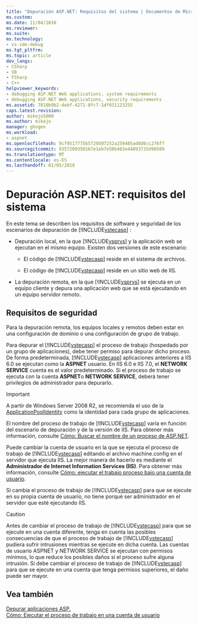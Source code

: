 ```yaml
---
title: "Depuración ASP.NET: Requisitos del sistema | Documentos de Microsoft"
ms.custom: 
ms.date: 11/04/2016
ms.reviewer: 
ms.suite: 
ms.technology:
- vs-ide-debug
ms.tgt_pltfrm: 
ms.topic: article
dev_langs:
- CSharp
- VB
- FSharp
- C++
helpviewer_keywords:
- debugging ASP.NET Web applications, system requirements
- debugging ASP.NET Web applications, security requirements
ms.assetid: 7810b9b2-debf-4271-8fc7-1df031123255
caps.latest.revision: 
author: mikejo5000
ms.author: mikejo
manager: ghogen
ms.workload:
- aspnet
ms.openlocfilehash: 9cf9517775b5729507252a259485ad8d6cc276ff
ms.sourcegitcommit: 9357209350167e1eb7e50b483e44893735d90589
ms.translationtype: MT
ms.contentlocale: es-ES
ms.lasthandoff: 01/05/2018
---
```

# <a name="aspnet-debugging-system-requirements"></a>Depuración ASP.NET: requisitos del sistema
En este tema se describen los requisitos de software y seguridad de los escenarios de depuración de [!INCLUDE[vstecasp](../code-quality/includes/vstecasp_md.md)] :  
  
-   Depuración local, en la que [!INCLUDE[vsprvs](../code-quality/includes/vsprvs_md.md)] y la aplicación web se ejecutan en el mismo equipo. Existen dos versiones de este escenario:  
  
    -   El código de [!INCLUDE[vstecasp](../code-quality/includes/vstecasp_md.md)] reside en el sistema de archivos.  
  
    -   El código de [!INCLUDE[vstecasp](../code-quality/includes/vstecasp_md.md)] reside en un sitio web de IIS.  
  
-   La depuración remota, en la que [!INCLUDE[vsprvs](../code-quality/includes/vsprvs_md.md)] se ejecuta en un equipo cliente y depura una aplicación web que se está ejecutando en un equipo servidor remoto.  
  
## <a name="security-requirements"></a>Requisitos de seguridad  
 Para la depuración remota, los equipos locales y remotos deben estar en una configuración de dominio o una configuración de grupo de trabajo.  
  
 Para depurar el [!INCLUDE[vstecasp](../code-quality/includes/vstecasp_md.md)] el proceso de trabajo (hospedado por un grupo de aplicaciones), debe tener permiso para depurar dicho proceso. De forma predeterminada, [!INCLUDE[vstecasp](../code-quality/includes/vstecasp_md.md)] aplicaciones anteriores a IIS 6.0 se ejecutan como la **ASPNET** usuario. En IIS 6.0 e IIS 7.0, el **NETWORK SERVICE** cuenta es el valor predeterminado. Si el proceso de trabajo se ejecuta con la cuenta **ASPNET**o **NETWORK SERVICE**, deberá tener privilegios de administrador para depurarlo.

 > [!IMPORTANT]
 > A partir de Windows Server 2008 R2, se recomienda el uso de la [ApplicationPoolIdentity](/iis/manage/configuring-security/application-pool-identities) como la identidad para cada grupo de aplicaciones.
  
 El nombre del proceso de trabajo de [!INCLUDE[vstecasp](../code-quality/includes/vstecasp_md.md)] varía en función del escenario de depuración y de la versión de IIS. Para obtener más información, consulte [Cómo: Buscar el nombre de un proceso de ASP.NET](../debugger/how-to-find-the-name-of-the-aspnet-process.md).  
  
 Puede cambiar la cuenta de usuario en la que se ejecuta el proceso de trabajo de [!INCLUDE[vstecasp](../code-quality/includes/vstecasp_md.md)] editando el archivo machine.config en el servidor que ejecuta IIS. La mejor manera de hacerlo es mediante el **Administrador de Internet Information Services (IIS)**. Para obtener más información, consulte [Cómo: ejecutar el trabajo proceso bajo una cuenta de usuario](../debugger/how-to-run-the-worker-process-under-a-user-account.md).  
  
 Si cambia el proceso de trabajo de [!INCLUDE[vstecasp](../code-quality/includes/vstecasp_md.md)] para que se ejecute en su propia cuenta de usuario, no tiene porqué ser administrador en el servidor que esté ejecutando IIS.  
  
> [!CAUTION]
>  Antes de cambiar el proceso de trabajo de [!INCLUDE[vstecasp](../code-quality/includes/vstecasp_md.md)] para que se ejecute en una cuenta diferente, tenga en cuenta las posibles consecuencias de que el proceso de trabajo de [!INCLUDE[vstecasp](../code-quality/includes/vstecasp_md.md)] pudiera sufrir intrusiones mientras se ejecute en dicha cuenta. Las cuentas de usuario ASPNET y NETWORK SERVICE se ejecutan con permisos mínimos, lo que reduce los posibles daños si el proceso sufre alguna intrusión. Si debe cambiar el proceso de trabajo de [!INCLUDE[vstecasp](../code-quality/includes/vstecasp_md.md)] para que se ejecute en una cuenta que tenga permisos superiores, el daño puede ser mayor.  
  
## <a name="see-also"></a>Vea también  
 [Depurar aplicaciones ASP.](../debugger/how-to-enable-debugging-for-aspnet-applications.md)   
 [Cómo: Ejecutar el proceso de trabajo en una cuenta de usuario](../debugger/how-to-run-the-worker-process-under-a-user-account.md)